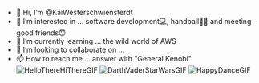 - 👋 Hi, I’m @KaiWesterschwiensterdt
- 👀 I’m interested in ... software development💻, handball🤾‍♂️ and meeting good friends😇
- 🌱 I’m currently learning ... the wild world of AWS
- 💞️ I’m looking to collaborate on ...
- 📫 How to reach me ... answer with "General Kenobi" 
![HelloThereHiThereGIF](https://github.com/KaiWesterschwiensterdt/KaiWesterschwiensterdt/assets/61865463/22ec9a79-de9a-4bd7-a2da-44de8a97df1e)
![DarthVaderStarWarsGIF](https://github.com/KaiWesterschwiensterdt/KaiWesterschwiensterdt/assets/61865463/d49d400a-9a7f-4ac5-a6fe-0e5c9e0130dd)
![HappyDanceGIF](https://github.com/KaiWesterschwiensterdt/KaiWesterschwiensterdt/assets/61865463/0f8d8302-07a7-4b80-973e-cc4421057e85)




<!---
KaiWesterschwiensterdt/KaiWesterschwiensterdt is a ✨ special ✨ repository because its `README.md` (this file) appears on your GitHub profile.
You can click the Preview link to take a look at your changes.
--->
